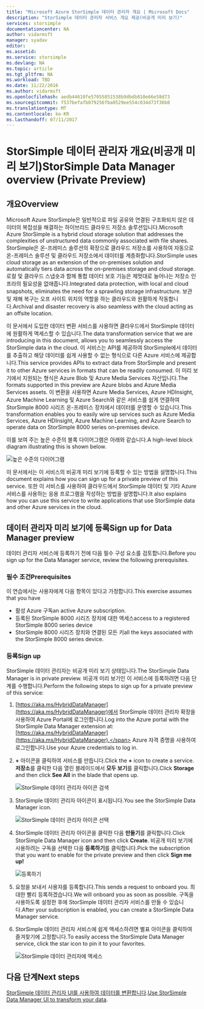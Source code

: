 ```yaml
---
title: "Microsoft Azure StorSimple 데이터 관리자 개요 | Microsoft Docs"
description: "StorSimple 데이터 관리자 서비스 개요 제공(비공개 미리 보기)"
services: storsimple
documentationcenter: NA
author: vidarmsft
manager: syadav
editor: 
ms.assetid: 
ms.service: storsimple
ms.devlang: NA
ms.topic: article
ms.tgt_pltfrm: NA
ms.workload: TBD
ms.date: 11/22/2016
ms.author: vidarmsft
ms.openlocfilehash: aedb44610fe57055851538b9dbdb810e66e58d73
ms.sourcegitcommit: f537befafb079256fba0529ee554c034d73f36b0
ms.translationtype: MT
ms.contentlocale: ko-KR
ms.lasthandoff: 07/11/2017
---
```

# <a name="storsimple-data-manager-overview-private-preview"></a><span data-ttu-id="989d8-103">StorSimple 데이터 관리자 개요(비공개 미리 보기)</span><span class="sxs-lookup"><span data-stu-id="989d8-103">StorSimple Data Manager overview (Private Preview)</span></span>

## <a name="overview"></a><span data-ttu-id="989d8-104">개요</span><span class="sxs-lookup"><span data-stu-id="989d8-104">Overview</span></span>

<span data-ttu-id="989d8-105">Microsoft Azure StorSimple은 일반적으로 파일 공유와 연결된 구조화되지 않은 데이터의 복잡성을 해결하는 하이브리드 클라우드 저장소 솔루션입니다.</span><span class="sxs-lookup"><span data-stu-id="989d8-105">Microsoft Azure StorSimple is a hybrid cloud storage solution that addresses the complexities of unstructured data commonly associated with file shares.</span></span> <span data-ttu-id="989d8-106">StorSimple은 온-프레미스 솔루션의 확장으로 클라우드 저장소를 사용하여 자동으로 온-프레미스 솔루션 및 클라우드 저장소에서 데이터를 계층화합니다.</span><span class="sxs-lookup"><span data-stu-id="989d8-106">StorSimple uses cloud storage as an extension of the on-premises solution and automatically tiers data across the on-premises storage and cloud storage.</span></span> <span data-ttu-id="989d8-107">로컬 및 클라우드 스냅숏과 함께 통합 데이터 보호 기능은 제멋대로 늘어나는 저장소 인프라의 필요성을 없애줍니다.</span><span class="sxs-lookup"><span data-stu-id="989d8-107">Integrated data protection, with local and cloud snapshots, eliminates the need for a sprawling storage infrastructure.</span></span> <span data-ttu-id="989d8-108">보관 및 재해 복구는 오프 사이트 위치의 역할을 하는 클라우드와 원활하게 작동합니다.</span><span class="sxs-lookup"><span data-stu-id="989d8-108">Archival and disaster recovery is also seamless with the cloud acting as an offsite location.</span></span>

<span data-ttu-id="989d8-109">이 문서에서 도입한 데이터 변환 서비스를 사용하면 클라우드에서 StorSimple 데이터에 원활하게 액세스할 수 있습니다.</span><span class="sxs-lookup"><span data-stu-id="989d8-109">The data transformation service that we are introducing in this document, allows you to seamlessly access the StorSimple data in the cloud.</span></span> <span data-ttu-id="989d8-110">이 서비스는 API를 제공하여 StorSimple에서 데이터를 추출하고 해당 데이터를 쉽게 사용할 수 없는 형식으로 다른 Azure 서비스에 제공합니다.</span><span class="sxs-lookup"><span data-stu-id="989d8-110">This service provides APIs to extract data from StorSimple and present it to other Azure services in formats that can be readily consumed.</span></span> <span data-ttu-id="989d8-111">이 미리 보기에서 지원되는 형식은 Azure Blob 및 Azure Media Services 자산입니다.</span><span class="sxs-lookup"><span data-stu-id="989d8-111">The formats supported in this preview are Azure blobs and Azure Media Services assets.</span></span> <span data-ttu-id="989d8-112">이 변환을 사용하면 Azure Media Services, Azure HDInsight, Azure Machine Learning 및 Azure Search와 같은 서비스를 쉽게 연결하여 StorSimple 8000 시리즈 온-프레미스 장치에서 데이터를 운영할 수 있습니다.</span><span class="sxs-lookup"><span data-stu-id="989d8-112">This transformation enables you to easily wire up services such as Azure Media Services, Azure HDInsight, Azure Machine Learning, and Azure Search to operate data on StorSimple 8000 series on-premises device.</span></span>

<span data-ttu-id="989d8-113">이를 보여 주는 높은 수준의 블록 다이어그램은 아래와 같습니다.</span><span class="sxs-lookup"><span data-stu-id="989d8-113">A high-level block diagram illustrating this is shown below.</span></span>

![높은 수준의 다이어그램](./media//storsimple-data-manager-overview/high-level-diagram.png)

<span data-ttu-id="989d8-115">이 문서에서는 이 서비스의 비공개 미리 보기에 등록할 수 있는 방법을 설명합니다.</span><span class="sxs-lookup"><span data-stu-id="989d8-115">This document explains how you can sign up for a private preview of this service.</span></span> <span data-ttu-id="989d8-116">또한 이 서비스를 사용하여 클라우드에서 StorSimple 데이터 및 기타 Azure 서비스를 사용하는 응용 프로그램을 작성하는 방법을 설명합니다.</span><span class="sxs-lookup"><span data-stu-id="989d8-116">It also explains how you can use this service to write applications that use StorSimple data and other Azure services in the cloud.</span></span>

## <a name="sign-up-for-data-manager-preview"></a><span data-ttu-id="989d8-117">데이터 관리자 미리 보기에 등록</span><span class="sxs-lookup"><span data-stu-id="989d8-117">Sign up for Data Manager preview</span></span>
<span data-ttu-id="989d8-118">데이터 관리자 서비스에 등록하기 전에 다음 필수 구성 요소를 검토합니다.</span><span class="sxs-lookup"><span data-stu-id="989d8-118">Before you sign up for the Data Manager service, review the following prerequisites.</span></span>

### <a name="prerequisites"></a><span data-ttu-id="989d8-119">필수 조건</span><span class="sxs-lookup"><span data-stu-id="989d8-119">Prerequisites</span></span>

<span data-ttu-id="989d8-120">이 연습에서는 사용자에게 다음 항목이 있다고 가정합니다.</span><span class="sxs-lookup"><span data-stu-id="989d8-120">This exercise assumes that you have</span></span>
* <span data-ttu-id="989d8-121">활성 Azure 구독</span><span class="sxs-lookup"><span data-stu-id="989d8-121">an active Azure subscription.</span></span>
* <span data-ttu-id="989d8-122">등록된 StorSimple 8000 시리즈 장치에 대한 액세스</span><span class="sxs-lookup"><span data-stu-id="989d8-122">access to a registered StorSimple 8000 series device</span></span>
* <span data-ttu-id="989d8-123">StorSimple 8000 시리즈 장치와 연결된 모든 키</span><span class="sxs-lookup"><span data-stu-id="989d8-123">all the keys associated with the StorSimple 8000 series device.</span></span>

### <a name="sign-up"></a><span data-ttu-id="989d8-124">등록</span><span class="sxs-lookup"><span data-stu-id="989d8-124">Sign up</span></span>

<span data-ttu-id="989d8-125">StorSimple 데이터 관리자는 비공개 미리 보기 상태입니다.</span><span class="sxs-lookup"><span data-stu-id="989d8-125">The StorSimple Data Manager is in private preview.</span></span> <span data-ttu-id="989d8-126">비공개 미리 보기인 이 서비스에 등록하려면 다음 단계를 수행합니다.</span><span class="sxs-lookup"><span data-stu-id="989d8-126">Perform the following steps to sign up for a private preview of this service:</span></span>

1.  <span data-ttu-id="989d8-127">[https://aka.ms/HybridDataManager](https://aka.ms/HybridDataManager)에서 StorSimple 데이터 관리자 확장을 사용하여 Azure Portal에 로그인합니다.</span><span class="sxs-lookup"><span data-stu-id="989d8-127">Log into the Azure portal with the StorSimple Data Manager extension at: [https://aka.ms/HybridDataManager](https://aka.ms/HybridDataManager).</span></span> <span data-ttu-id="989d8-128">Azure 자격 증명을 사용하여 로그인합니다.</span><span class="sxs-lookup"><span data-stu-id="989d8-128">Use your Azure credentials to log in.</span></span>

2.  <span data-ttu-id="989d8-129">**+** 아이콘을 클릭하여 서비스를 만듭니다.</span><span class="sxs-lookup"><span data-stu-id="989d8-129">Click the **+** icon to create a service.</span></span> <span data-ttu-id="989d8-130">**저장소**를 클릭한 다음 열린 블레이드에서 **모두 보기**를 클릭합니다.</span><span class="sxs-lookup"><span data-stu-id="989d8-130">Click **Storage** and then click **See All** in the blade that opens up.</span></span>

    ![StorSimple 데이터 관리자 아이콘 검색](./media/storsimple-data-manager-overview/search-data-manager-icon.png)

3. <span data-ttu-id="989d8-132">StorSimple 데이터 관리자 아이콘이 표시됩니다.</span><span class="sxs-lookup"><span data-stu-id="989d8-132">You see the StorSimple Data Manager icon.</span></span>

    ![StorSimple 데이터 관리자 아이콘 선택](./media/storsimple-data-manager-overview/select-data-manager-icon.png)

4. <span data-ttu-id="989d8-134">StorSimple 데이터 관리자 아이콘을 클릭한 다음 **만들기**를 클릭합니다.</span><span class="sxs-lookup"><span data-stu-id="989d8-134">Click StorSimple Data Manager icon and then click **Create**.</span></span> <span data-ttu-id="989d8-135">비공개 미리 보기에 사용하려는 구독을 선택한 다음 **등록하기**를 클릭합니다.</span><span class="sxs-lookup"><span data-stu-id="989d8-135">Pick the subscription that you want to enable for the private preview and then click **Sign me up!**</span></span>

    ![등록하기](./media/storsimple-data-manager-overview/sign-me-up.png)

5. <span data-ttu-id="989d8-137">요청을 보내서 사용자를 등록합니다.</span><span class="sxs-lookup"><span data-stu-id="989d8-137">This sends a request to onboard you.</span></span> <span data-ttu-id="989d8-138">최대한 빨리 등록하겠습니다.</span><span class="sxs-lookup"><span data-stu-id="989d8-138">We will onboard you as soon as possible.</span></span> <span data-ttu-id="989d8-139">구독을 사용하도록 설정한 후에 StorSimple 데이터 관리자 서비스를 만들 수 있습니다.</span><span class="sxs-lookup"><span data-stu-id="989d8-139">After your subscription is enabled, you can create a StorSimple Data Manager service.</span></span>

6. <span data-ttu-id="989d8-140">StorSimple 데이터 관리자 서비스에 쉽게 액세스하려면 별표 아이콘을 클릭하여 즐겨찾기에 고정합니다.</span><span class="sxs-lookup"><span data-stu-id="989d8-140">To easily access the StorSimple Data Manager service, click the star icon to pin it to your favorites.</span></span>

    ![StorSimple 데이터 관리자에 액세스](./media/storsimple-data-manager-overview/access-data-managers.png)


## <a name="next-steps"></a><span data-ttu-id="989d8-142">다음 단계</span><span class="sxs-lookup"><span data-stu-id="989d8-142">Next steps</span></span>

<span data-ttu-id="989d8-143">[StorSimple 데이터 관리자 UI를 사용하여 데이터를 변환합니다](storsimple-data-manager-ui.md).</span><span class="sxs-lookup"><span data-stu-id="989d8-143">[Use StorSimple Data Manager UI to transform your data](storsimple-data-manager-ui.md).</span></span>